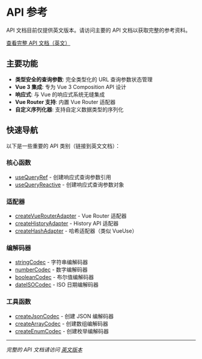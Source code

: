 # API 参考

API 文档目前仅提供英文版本。请访问主要的 API 文档以获取完整的参考资料。

[查看完整 API 文档（英文）](/api/)

## 主要功能

- **类型安全的查询参数**: 完全类型化的 URL 查询参数状态管理
- **Vue 3 集成**: 专为 Vue 3 Composition API 设计
- **响应式**: 与 Vue 的响应式系统无缝集成
- **Vue Router 支持**: 内置 Vue Router 适配器
- **自定义序列化器**: 支持自定义数据类型的序列化

## 快速导航

以下是一些重要的 API 类别（链接到英文文档）：

### 核心函数

- [useQueryRef](/api/functions/useQueryRef.md) - 创建响应式查询参数引用
- [useQueryReactive](/api/functions/useQueryReactive.md) - 创建响应式查询参数对象

### 适配器

- [createVueRouterAdapter](/api/functions/createVueRouterAdapter.md) - Vue Router 适配器
- [createHistoryAdapter](/api/functions/createHistoryAdapter.md) - History API 适配器
- [createHashAdapter](/api/functions/createHashAdapter.md) - 哈希适配器（类似 VueUse）

### 编解码器

- [stringCodec](/api/variables/stringCodec.md) - 字符串编解码器
- [numberCodec](/api/variables/numberCodec.md) - 数字编解码器
- [booleanCodec](/api/variables/booleanCodec.md) - 布尔值编解码器
- [dateISOCodec](/api/variables/dateISOCodec.md) - ISO 日期编解码器

### 工具函数

- [createJsonCodec](/api/functions/createJsonCodec.md) - 创建 JSON 编解码器
- [createArrayCodec](/api/functions/createArrayCodec.md) - 创建数组编解码器
- [createEnumCodec](/api/functions/createEnumCodec.md) - 创建枚举编解码器

---

_完整的 API 文档请访问 [英文版本](/api/)_

